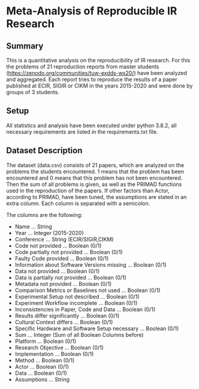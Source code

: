 # Meta-Analysis of Reproducible IR Research

## Summary

This is a quantitative analysis on the reproducibility of IR research. For this the problems of 21 reproduction reports from master students (https://zenodo.org/communities/tuw-exdds-ws20/) have been analyzed and aggregated. Each report tries to reproduce the results of a paper published at ECIR, SIGIR or CIKM in the years 2015-2020 and were done by groups of 3 students.

## Setup

All statistics and analysis have been executed under python 3.8.2, all necessary requirements are listed in the requirements.txt file.

## Dataset Description

The dataset (data.csv) consists of 21 papers, which are analyzed on the problems the students encountered. 1 means that the problem has been encountered and 0 means that this problem has not been encountered. Then the sum of all problems is given, as well as the PRIMAD functions used in the reproduction of the papers. If other factors than Actor, according to PRIMAD, have been tuned, the assumptions are stated in an extra column. Each column is separated with a semicolon. 

The columns are the following:

* Name ... String
* Year ... Integer (2015-2020)
* Conference ... String (ECIR/SIGIR,CIKM)
* Code not provided ... Boolean (0/1)
* Code partially not provided ... Boolean (0/1)
* Faulty Code provided ... Boolean (0/1)
* Information about Software Versions missing ... Boolean (0/1)
* Data not provided ... Boolean (0/1)
* Data is partially not provided ... Boolean (0/1)
* Metadata not provided ... Boolean (0/1)
* Comparison Metrics or Baselines not used ... Boolean (0/1)
* Experimental Setup not described ... Boolean (0/1)
* Experiment Workflow incomplete ... Boolean (0/1)
* Inconsistencies in Paper, Code and Data ... Boolean (0/1)
* Results differ significantly ... Boolean (0/1)
* Cultural Context differs ... Boolean (0/1)
* Specific Hardware and Software Setup necessary ... Boolean (0/1)
* Sum ... Integer (Sum of all Boolean Columns before)
* Platform ... Boolean (0/1)
* Research Objective ... Boolean (0/1)
* Implementation ... Boolean (0/1)
* Method ... Boolean (0/1)
* Actor ... Boolean (0/1)
* Data ... Boolean (0/1)
* Assumptions ... String